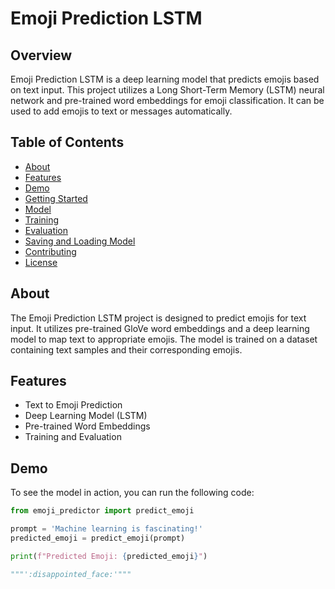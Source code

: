# Emoji Prediction LSTM

## Overview

Emoji Prediction LSTM is a deep learning model that predicts emojis based on text input. This project utilizes a Long Short-Term Memory (LSTM) neural network and pre-trained word embeddings for emoji classification. It can be used to add emojis to text or messages automatically.

## Table of Contents

- [About](#about)
- [Features](#features)
- [Demo](#demo)
- [Getting Started](#getting-started)
- [Model](#model)
- [Training](#training)
- [Evaluation](#evaluation)
- [Saving and Loading Model](#saving-and-loading-model)
- [Contributing](#contributing)
- [License](#license)

## About

The Emoji Prediction LSTM project is designed to predict emojis for text input. It utilizes pre-trained GloVe word embeddings and a deep learning model to map text to appropriate emojis. The model is trained on a dataset containing text samples and their corresponding emojis.

## Features

- Text to Emoji Prediction
- Deep Learning Model (LSTM)
- Pre-trained Word Embeddings
- Training and Evaluation

## Demo

To see the model in action, you can run the following code:

```python
from emoji_predictor import predict_emoji

prompt = 'Machine learning is fascinating!'
predicted_emoji = predict_emoji(prompt)

print(f"Predicted Emoji: {predicted_emoji}")

"""':disappointed_face:'"""
```
